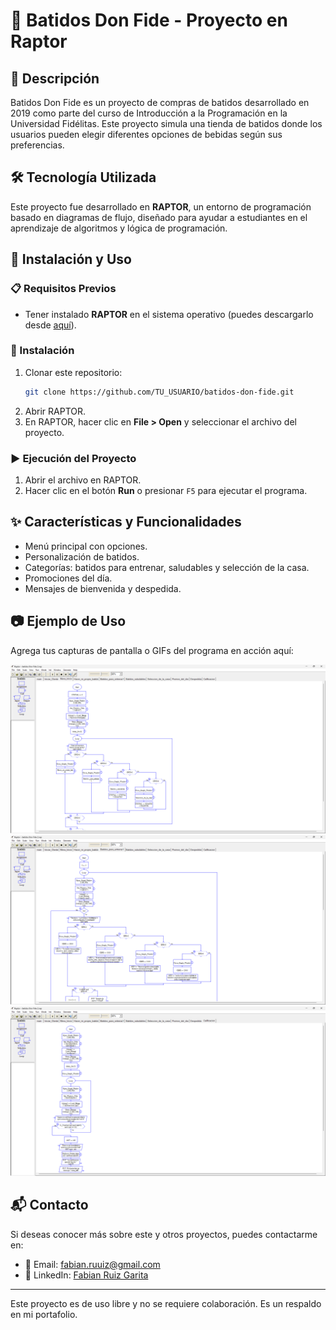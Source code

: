# 🥤 Batidos Don Fide - Proyecto en Raptor

## 📌 Descripción
Batidos Don Fide es un proyecto de compras de batidos desarrollado en 2019 como parte del curso de Introducción a la Programación en la Universidad Fidélitas. Este proyecto simula una tienda de batidos donde los usuarios pueden elegir diferentes opciones de bebidas según sus preferencias.

## 🛠 Tecnología Utilizada
Este proyecto fue desarrollado en **RAPTOR**, un entorno de programación basado en diagramas de flujo, diseñado para ayudar a estudiantes en el aprendizaje de algoritmos y lógica de programación.

## 🚀 Instalación y Uso

### 📋 Requisitos Previos
- Tener instalado **RAPTOR** en el sistema operativo (puedes descargarlo desde [aquí](https://raptor.martincarlisle.com/)).

### 🔧 Instalación
1. Clonar este repositorio:
   ```bash
   git clone https://github.com/TU_USUARIO/batidos-don-fide.git
   ```
2. Abrir RAPTOR.
3. En RAPTOR, hacer clic en **File > Open** y seleccionar el archivo del proyecto.

### ▶️ Ejecución del Proyecto
1. Abrir el archivo en RAPTOR.
2. Hacer clic en el botón **Run** o presionar `F5` para ejecutar el programa.

## ✨ Características y Funcionalidades
- Menú principal con opciones.
- Personalización de batidos.
- Categorías: batidos para entrenar, saludables y selección de la casa.
- Promociones del día.
- Mensajes de bienvenida y despedida.

## 📷 Ejemplo de Uso
Agrega tus capturas de pantalla o GIFs del programa en acción aquí:

![Imagen 1](https://raw.githubusercontent.com/soyfafy/BatidosDonFide-ProyectoRaptor/refs/heads/main/Screenshot%202025-02-24%20151958.png)
![Imagen 2](https://raw.githubusercontent.com/soyfafy/BatidosDonFide-ProyectoRaptor/refs/heads/main/Screenshot%202025-02-24%20152017.png)
![Imagen 3](https://raw.githubusercontent.com/soyfafy/BatidosDonFide-ProyectoRaptor/refs/heads/main/Screenshot%202025-02-24%20152028.png)

## 📬 Contacto
Si deseas conocer más sobre este y otros proyectos, puedes contactarme en:
- 📧 Email: [fabian.ruuiz@gmail.com](mailto:abian.ruuiz@gmail.com)
- 🔗 LinkedIn: [Fabian Ruiz Garita](https://www.linkedin.com/in/fabian-ruiz-garita/)

---
Este proyecto es de uso libre y no se requiere colaboración. Es un respaldo en mi portafolio.

